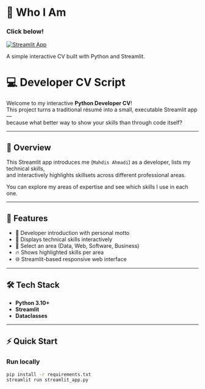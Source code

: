 # 🧠 Who I Am

### Click below!
[![Streamlit App](https://static.streamlit.io/badges/streamlit_badge_black_white.svg)](https://who-i-am-bndv4jr48rvhchpt5aivup.streamlit.app/)

A simple interactive CV built with Python and Streamlit.

# 💻 Developer CV Script

Welcome to my interactive **Python Developer CV**!  
This project turns a traditional résumé into a small, executable Streamlit app —  
because what better way to show your skills than through code itself?

---

## 🚀 Overview

This Streamlit app introduces me (`Mahdis Ahmadi`) as a developer, lists my technical skills,  
and interactively highlights skillsets across different professional areas.

You can explore my areas of expertise and see which skills I use in each one.

---

## 🧩 Features

- 👤 Developer introduction with personal motto  
- 🧠 Displays technical skills interactively  
- 🧭 Select an area (Data, Web, Software, Business)  
- 🔥 Shows highlighted skills per area  
- 🌐 Streamlit-based responsive web interface  

---

## 🛠️ Tech Stack

- **Python 3.10+**
- **Streamlit**
- **Dataclasses**

---

## ⚡ Quick Start

### Run locally

```bash
pip install -r requirements.txt
streamlit run streamlit_app.py

